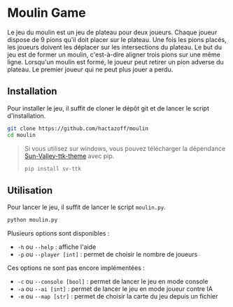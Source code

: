 # Moulin Game

Le jeu du moulin est un jeu de plateau pour deux joueurs. Chaque joueur dispose de 9 pions qu'il doit placer sur le plateau. Une fois les pions placés, les joueurs doivent les déplacer sur les intersections du plateau. Le but du jeu est de former un moulin, c'est-à-dire aligner trois pions sur une même ligne. Lorsqu'un moulin est formé, le joueur peut retirer un pion adverse du plateau. Le premier joueur qui ne peut plus jouer a perdu.

## Installation

Pour installer le jeu, il suffit de cloner le dépôt git et de lancer le script d'installation.
```bash
git clone https://github.com/hactazoff/moulin
cd moulin
```

> Si vous utilisez sur windows, vous pouvez télécharger la dépendance [Sun-Valley-ttk-theme](https://github.com/rdbende/Sun-Valley-ttk-theme) avec pip.
> ```bash
> pip install sv-ttk
> ```

## Utilisation

Pour lancer le jeu, il suffit de lancer le script `moulin.py`.
```bash
python moulin.py
```

Plusieurs options sont disponibles :
- `-h` ou `--help` : affiche l'aide
- `-p` ou `--player [int]` : permet de choisir le nombre de joueurs

Ces options ne sont pas encore implémentées :
- `-c` ou `--console [bool]` : permet de lancer le jeu en mode console
- `-a` ou `--ai [int]` : permet de lancer le jeu en mode joueur contre IA
- `-m` ou `--map [str]` : permet de choisir la carte du jeu depuis un fichier